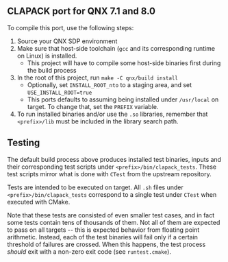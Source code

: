 CLAPACK port for QNX 7.1 and 8.0
---

To compile this port, use the following steps:

1. Source your QNX SDP environment
2. Make sure that host-side toolchain (`gcc` and its corresponding runtime on Linux) is installed.
   - This project will have to compile some host-side binaries first during the build process
3. In the root of this project, run `make -C qnx/build install`
   - Optionally, set `INSTALL_ROOT_nto` to a staging area, and set `USE_INSTALL_ROOT=true`
   - This ports defaults to assuming being installed under `/usr/local` on target. To change that, set the `PREFIX` variable.
4. To run installed binaries and/or use the `.so` libraries, remember that `<prefix>/lib` must be included in the library search path.

Testing
---

The default build process above produces installed test binaries, inputs and their corresponding test scripts under `<prefix>/bin/clapack_tests`.
These test scripts mirror what is done with `CTest` from the upstream repository.

Tests are intended to be executed on target. All `.sh` files under `<prefix>/bin/clapack_tests` correspond to a single test under `CTest` when executed
with CMake.

Note that these tests are consisted of even smaller test cases, and in fact some tests contain tens of thousands of them. Not all of them are expected
to pass on all targets -- this is expected behavior from floating point arithmetic. Instead, each of the test binaries will fail only if a certain
threshold of failures are crossed. When this happens, the test process *should* exit with a non-zero exit code (see `runtest.cmake`).
